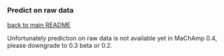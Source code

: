 ### Predict on raw data

[back to main README](../README.md)

Unfortunately prediction on raw data is not available yet in MaChAmp 0.4, please downgrade to 0.3 beta or 0.2.

